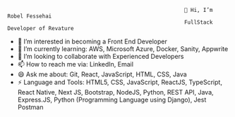                                                             👋 Hi, I’m Robel Fessehai
                                                            FullStack Developer of Revature
- 👀 I’m interested in becoming a Front End Developer
- 🌱 I’m currently learning: AWS, Microsoft Azure, Docker, Sanity, Appwrite
- 💞️ I’m looking to collaborate with Experienced Developers
- 📫 How to reach me via: LinkedIn, Email
- 😄 Ask me about: Git, React, JavaScript, HTML, CSS, Java
- ⚡ Language and Tools: HTML5, CSS, JavaScript, ReactJS, TypeScript, React Native, Next JS, Bootstrap, NodeJS, Python, REST API, Java, Express.JS, Python (Programming Language using Django), Jest Postman


